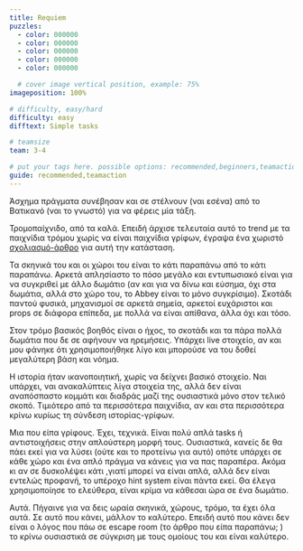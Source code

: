 ```yaml
---
title: Requiem
puzzles:
  - color: 000000
  - color: 000000
  - color: 000000
  - color: 000000
  - color: 000000

  # cover image vertical position, example: 75%
imageposition: 100%

# difficulty, easy/hard
difficulty: easy
difftext: Simple tasks

# teamsize
team: 3-4

# put your tags here. possible options: recommended,beginners,teamaction,duet
guide: recommended,teamaction
---
```


Άσχημα πράγματα συνέβησαν και σε στέλνουν (ναι εσένα) από το Βατικανό (ναι το γνωστό) για να φέρεις μία τάξη.

Τρομοπαίχνιδο, από τα καλά. Επειδή άρχισε τελευταία αυτό το trend με τα παιχνίδια τρόμου χωρίς να είναι παιχνίδια γρίφων, έγραψα ένα χωριστό <a href="http://roomescaper.gr/el/spectrum">σχολιασμό-άρθρο</a> για αυτή την κατάσταση.

Τα σκηνικά του και οι χώροι του είναι το κάτι παραπάνω από το κάτι παραπάνω. Αρκετά απλησίαστο το πόσο μεγάλο και εντυπωσιακό είναι για να συγκριθεί με άλλο δωμάτιο
(αν και για να δίνω και εύσημα, όχι στα δωμάτια, αλλά στο χώρο του, το Abbey είναι το μόνο συγκρίσιμο). Σκοτάδι παντού φυσικά, μηχανισμοί σε αρκετά σημεία, αρκετοί ευχάριστοι
και props σε διάφορα επίπεδα, με πολλά να είναι απίθανα, άλλα όχι και τόσο.

Στον τρόμο βασικός βοηθός είναι ο ήχος, το σκοτάδι και τα πάρα πολλά δωμάτια που δε σε αφήνουν να ηρεμήσεις. Υπάρχει live στοιχείο, αν και μου φάνηκε ότι χρησιμοποιήθηκε
λίγο και μπορούσε να του δοθεί μεγαλύτερη βάση και νόημα.

Η ιστορία ήταν ικανοποιητική, χωρίς να δείχνει βασικό στοιχείο. Ναι υπάρχει, ναι ανακαλύπτεις λίγα στοιχεία της, αλλά δεν είναι αναπόσπαστο κομμάτι και διαδράς μαζί της
ουσιαστικά μόνο στον τελικό σκοπό. Τιμιότερο από τα περισσότερα παιχνίδια, αν και στα περισσότερα κρίνω κυρίως τη σύνδεση ιστορίας-γρίφων.

Μια που είπα γρίφους. Έχει, τεχνικά. Είναι πολύ απλά tasks ή αντιστοιχήσεις στην απλούστερη μορφή τους. Ουσιαστικά, κανείς δε θα πάει εκεί για να λύσει (ούτε και το προτείνω
για αυτό) οπότε υπάρχει σε κάθε χώρο και ένα απλό πράγμα να κάνεις για να πας παραπέρα. Ακόμα κι αν σε δυσκολέψει κάτι ,γιατί μπορεί να είναι απλά, αλλά δεν είναι εντελώς
προφανή, το υπέροχο hint system είναι πάντα εκεί. Θα έλεγα χρησιμοποίησε το ελεύθερα, είναι κρίμα να κάθεσαι ώρα σε ένα δωμάτιο.

Αυτά. Πήγαινε για να δεις ωραία σκηνικά, χώρους, τρόμο, τα έχει όλα αυτά. Σε αυτό που κάνει, μάλλον το καλύτερο. Επειδή αυτό που κάνει δεν είναι ο λόγος που πάω σε escape
room (το άρθρο που είπα παραπάνω; ) το κρίνω ουσιαστικά σε σύγκριση με τους ομοίους του και είναι καλύτερο.
